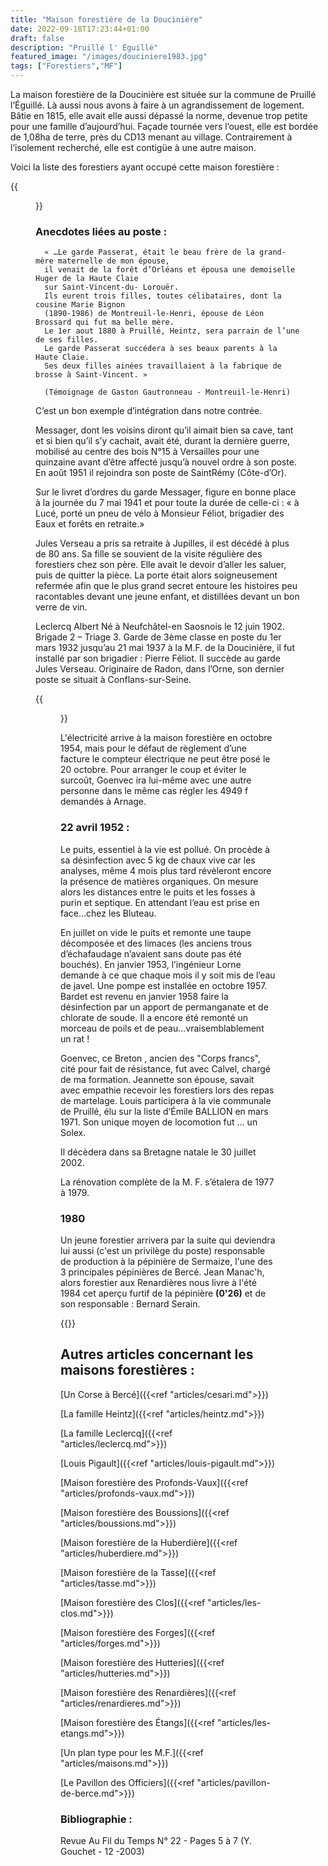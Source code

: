 ```yaml
---
title: "Maison forestière de la Doucinière"
date: 2022-09-18T17:23:44+01:00
draft: false
description: "Pruillé l' Éguillé"
featured_image: "/images/douciniere1983.jpg"
tags: ["Forestiers","MF"]
---
```


La maison forestière de la Doucinière est située sur la commune de Pruillé l’Éguillé.
Là aussi nous avons à faire à un agrandissement de logement.
Bâtie en 1815, elle avait elle aussi dépassé la norme, 
devenue trop petite pour une famille d’aujourd’hui.
Façade tournée vers l’ouest, elle est bordée de 1,08ha de terre,
près du CD13 menant au village. Contrairement à l’isolement recherché, 
elle est contigüe à une autre maison. 

Voici la liste des forestiers ayant occupé cette maison forestière : 

{{<figure src="/images/articles/douciniere.jpg" title="Forestiers de la Doucinière">}}

 ### Anecdotes liées au poste :
  
      « …Le garde Passerat, était le beau frère de la grand-mère maternelle de mon épouse, 
      il venait de la forêt d’Orléans et épousa une demoiselle Huger de la Haute Claie 
      sur Saint-Vincent-du- Lorouër. 
      Ils eurent trois filles, toutes célibataires, dont la cousine Marie Bignon
      (1890-1986) de Montreuil-le-Henri, épouse de Léon Brossard qui fut ma belle mère. 
      Le 1er aout 1880 à Pruillé, Heintz, sera parrain de l’une de ses filles.
      Le garde Passerat succédera à ses beaux parents à la Haute Claie. 
      Ses deux filles ainées travaillaient à la fabrique de brosse à Saint-Vincent. »
 
      (Témoignage de Gaston Gautronneau - Montreuil-le-Henri) 
 
C’est un bon exemple d’intégration dans notre contrée.
  

Messager, dont les voisins diront qu’il aimait bien sa cave, tant et si bien qu’il s’y cachait, 
  avait été, durant la dernière guerre, mobilisé au centre des bois N°15 à Versailles pour une 
  quinzaine avant d’être affecté jusqu’à nouvel ordre à son poste.
 En août 1951 il rejoindra son poste de SaintRémy (Côte-d’Or). 
 
Sur le livret d’ordres du garde Messager, figure en bonne place à la journée 
  du 7 mai 1941 et pour toute la durée de celle-ci :
  « à Lucé, porté un pneu de vélo à Monsieur Féliot, brigadier des Eaux et forêts en retraite.» 
  
  Jules Verseau a pris sa retraite à Jupilles, il est décédé à plus de 80 ans. 
  Sa fille se souvient de la visite régulière des forestiers chez son père. 
  Elle avait le devoir d’aller les saluer, puis de quitter la pièce. 
  La porte était alors soigneusement refermée afin que le plus grand secret 
  entoure les histoires peu racontables devant une jeune enfant, et distillées 
  devant un bon verre de vin. 
 
Leclercq Albert Né à Neufchâtel-en Saosnois le 12 juin 1902. Brigade 2 – Triage 3. 
 Garde de 3ème classe en poste du 1er mars 1932 jusqu’au 21 mai 1937 à la M.F. de la Doucinière,
 il fut installé par son brigadier : Pierre Féliot. Il succède au garde Jules Verseau. 
 Originaire de Radon, dans l’Orne, son dernier poste se situait à Conflans-sur-Seine. 
 
 {{<figure src="/images/articles/albertleclercq1960.jpg" title="Albert Leclercq en 1960">}}
  
  
L'électricité arrive à la maison forestière en octobre 1954,
  mais pour le défaut de règlement d’une facture le compteur électrique ne peut être posé le 20 octobre. 
  Pour arranger le coup et éviter le surcoût, Goenvec ira lui-même avec une autre personne dans le même
  cas régler les 4949 f demandés à Arnage.
  
### 22 avril 1952 : 
 
 Le puits, essentiel à la vie est pollué.
  On procède à sa désinfection avec 5 kg de chaux vive car les analyses,
  même 4 mois plus tard révèleront encore la présence de matières organiques. 
  On mesure alors les distances entre le puits et les fosses à purin et septique. 
  En attendant l’eau est prise en face...chez les Bluteau.
  
  En juillet on vide le puits et remonte une taupe décomposée et des limaces
  (les anciens trous d’échafaudage n’avaient sans doute pas été bouchés).
  En janvier 1953, l’ingénieur Lorne demande à ce que chaque mois il y soit mis de l’eau de javel.
  Une pompe est installée en octobre 1957. Bardet est revenu en janvier 1958 
  faire la désinfection par un apport de permanganate et de chlorate de soude. 
  Il a encore été remonté un morceau de poils et de peau...vraisemblablement un rat ! 
  
Goenvec, ce Breton , ancien des "Corps francs", cité pour fait de résistance, fut avec Calvel, chargé de ma formation.
Jeannette son épouse, savait avec empathie recevoir les forestiers lors des repas de martelage. 
Louis participera à la vie communale de Pruillé, élu sur la liste d’Émile BALLION en mars 1971.
Son unique moyen de locomotion fut … un Solex. 

Il décèdera dans sa Bretagne natale le 30 juillet 2002.
  
La rénovation complète de la M. F. s’étalera de 1977 à 1979.

### 1980

Un jeune forestier arrivera par la suite qui deviendra lui aussi (c'est un privilège du poste) 
responsable de production à la pépinière de Sermaize, l'une des 3 principales pépinières de Bercé.
Jean Manac'h, alors forestier aux Renardières nous livre à l'été 1984 cet aperçu furtif de
la pépinière **(0'26)** et de son responsable : Bernard Serain.

{{<youtube id="7oj5tcD6KN0">}}


## Autres articles concernant les maisons forestières : ## 

[Un Corse à Bercé]({{<ref "articles/cesari.md">}})
    
[La famille Heintz]({{<ref "articles/heintz.md">}})

[La famille Leclercq]({{<ref "articles/leclercq.md">}})

[Louis Pigault]({{<ref "articles/louis-pigault.md">}})

[Maison forestière des Profonds-Vaux]({{<ref "articles/profonds-vaux.md">}})

[Maison forestière des Boussions]({{<ref "articles/boussions.md">}})

[Maison forestière de la Huberdière]({{<ref "articles/huberdiere.md">}})

[Maison forestière de la Tasse]({{<ref "articles/tasse.md">}})

[Maison forestière des Clos]({{<ref "articles/les-clos.md">}})

[Maison forestière des Forges]({{<ref "articles/forges.md">}})

[Maison forestière des Hutteries]({{<ref "articles/hutteries.md">}})

[Maison forestière des Renardières]({{<ref "articles/renardieres.md">}})

[Maison forestière des Étangs]({{<ref "articles/les-etangs.md">}})

[Un plan type pour les M.F.]({{<ref "articles/maisons.md">}})

[Le Pavillon des Officiers]({{<ref "articles/pavillon-de-berce.md">}})

### Bibliographie : 

Revue Au Fil du Temps N° 22 - Pages 5 à  7 (Y. Gouchet - 12 -2003)
